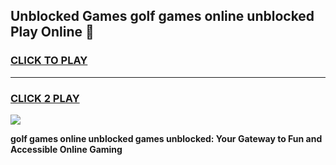 
## Unblocked Games golf games online unblocked Play Online 👋
<h3>
<a href="https://news.freeplayer.one?title=golf_games_online_unblocked&ref=17F">CLICK TO PLAY</a></h3>
<hr>

<h3>
<a href="https://news.freeplayer.one?title=golf_games_online_unblocked&ref=17F">CLICK 2 PLAY</a>
  
</h3>

<a href="https://news.freeplayer.one?title=golf_games_online_unblocked&ref=17F/"><img src="https://clearcache.store/games.png"></a>


**golf games online unblocked games unblocked: Your Gateway to Fun and Accessible Online Gaming**
